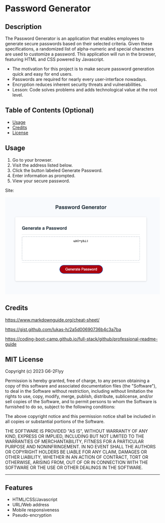 # Password Generator

## Description

The Password Generator is an application that enables employees to generate secure passwords based on their selected criteria. Given these specifications, a randomized list of alpha-numeric and special characters are used to customize a password. This application will run in the browser, featuring HTML and CSS powered by Javascript.

- The motivation for this project is to make secure password generation quick and easy for end users.
- Passwords are required for nearly every user-interface nowadays.
- Encryption reduces inherent security threats and vulnerabilities.
- Lesson: Code solves problems and adds technological value at the root level.

## Table of Contents (Optional)

- [Usage](#usage)
- [Credits](#credits)
- [License](#license)

## Usage

1. Go to your browser.
2. Visit the address listed below.
3. Click the button labeled Generate Password.
4. Enter information as prompted.
5. View your secure password.

Site: 
  
  ![alt text](./images/password_generator_screenshot.png)
 

## Credits

https://www.markdownguide.org/cheat-sheet/

https://gist.github.com/lukas-h/2a5d00690736b4c3a7ba

https://coding-boot-camp.github.io/full-stack/github/professional-readme-guide

## MIT License

Copyright (c) 2023 G6-2Flyy

Permission is hereby granted, free of charge, to any person obtaining a copy of this software and associated documentation files (the "Software"), to deal in the Software without restriction, including without limitation the rights to use, copy, modify, merge, publish, distribute, sublicense, and/or sell copies of the Software, and to permit persons to whom the Software is furnished to do so, subject to the following conditions:

The above copyright notice and this permission notice shall be included in all copies or substantial portions of the Software.

THE SOFTWARE IS PROVIDED "AS IS", WITHOUT WARRANTY OF ANY KIND, EXPRESS OR IMPLIED, INCLUDING BUT NOT LIMITED TO THE WARRANTIES OF MERCHANTABILITY, FITNESS FOR A PARTICULAR PURPOSE AND NONINFRINGEMENT. IN NO EVENT SHALL THE AUTHORS OR COPYRIGHT HOLDERS BE LIABLE FOR ANY CLAIM, DAMAGES OR OTHER LIABILITY, WHETHER IN AN ACTION OF CONTRACT, TORT OR OTHERWISE, ARISING FROM, OUT OF OR IN CONNECTION WITH THE SOFTWARE OR THE USE OR OTHER DEALINGS IN THE SOFTWARE.

---

## Features

- HTML/CSS/Javascript
- URL/Web address
- Mobile responsiveness
- Pseudo-encryption

